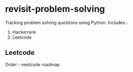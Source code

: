 # revisit-problem-solving

Tracking problem solving questions using Python. Includes -

1. Hackerrank
2. Leetcode

## Leetcode

Order - neetcode roadmap
